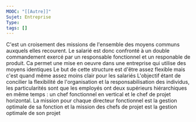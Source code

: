 ```yaml
---
MOOC: "[[Autre]]"
Sujet: Entreprise
Type: 
tags: []
---
```

C'est un croisement des missions de l'ensemble des moyens communs auxquels elles recourent. Le salarié est donc confronté à un double commandement exercé par un responsable fonctionnel et un responable de produit. Ca permet une mise en oeuvre dans une entreprise qui utilise des moyens identiques
Le but de cette structure est d'être assez flexible mais c'est quand même assez moins clair pour les salariés
L'objectif étant de concilier la flexibilité de l'organisation et la responsabilisation des individus, les particularités sont que les employés ont deux supérieurs hiérarchiques en même temps : un chef fonctionnel en vertical et le chef de projet horizontal. La mission pour chaque directeur fonctionnel est la gestion optimale de sa fonction et la mission des chefs de projet est la gestion optimale de son projet